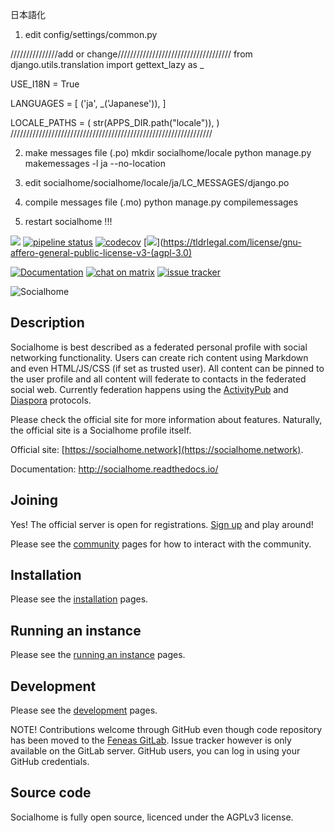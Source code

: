 日本語化

1. edit config/settings/common.py

///////////////add or change////////////////////////////////////
from django.utils.translation import gettext_lazy as _

USE_I18N = True

LANGUAGES = [
    ('ja', _('Japanese')),
]

LOCALE_PATHS = (
    str(APPS_DIR.path("locale")),
)
////////////////////////////////////////////////////////////////

2. make messages file (.po)
mkdir socialhome/locale
python manage.py makemessages -l ja --no-location

3. edit socialhome/socialhome/locale/ja/LC_MESSAGES/django.po

4. compile messages file (.mo)
python manage.py compilemessages

5. restart socialhome !!!

[![](https://img.shields.io/badge/docker-image-yellow)](https://git.feneas.org/socialhome/socialhome/container_registry)  [![pipeline status](https://git.feneas.org/socialhome/socialhome/badges/master/pipeline.svg)](https://git.feneas.org/socialhome/socialhome/commits/master) [![codecov](https://codecov.io/gh/jaywink/socialhome/branch/master/graph/badge.svg)](https://codecov.io/gh/jaywink/socialhome) [![](https://img.shields.io/badge/license-AGPLv3-green.svg)](https://tldrlegal.com/license/gnu-affero-general-public-license-v3-(agpl-3.0)

[![Documentation](http://readthedocs.org/projects/socialhome/badge/?version=latest)](http://socialhome.readthedocs.io/en/latest/?badge=latest) [![chat on matrix](https://img.shields.io/matrix/socialhome:matrix.org.svg)](https://matrix.to/#/#socialhome:feneas.org) [![issue tracker](https://img.shields.io/badge/issue%20tracker-gitlab-yellow.svg)](https://git.feneas.org/socialhome/socialhome/issues)

![Socialhome](http://socialhome.readthedocs.io/en/latest/_images/socialhome.png)

Description
-----------

Socialhome is best described as a federated personal profile with social networking functionality. 
Users can create rich content using Markdown and even HTML/JS/CSS (if set as trusted user). 
All content can be pinned to the user profile and all content will federate to contacts in 
the federated social web. Currently federation happens using the 
[ActivityPub](https://activitypub.rocks/) and 
[Diaspora](https://diaspora.github.io/diaspora_federation/) protocols.

Please check the official site for more information about features. Naturally, the official 
site is a Socialhome profile itself.

Official site: [https://socialhome.network](https://socialhome.network).

Documentation: http://socialhome.readthedocs.io/

Joining
-------

Yes! The official server is open for registrations. [
Sign up](https://socialhome.network/accounts/signup/) and play around!

Please see the [community](http://socialhome.readthedocs.io/en/latest/community.html) 
pages for how to interact with the community.

Installation
------------

Please see the [installation](http://socialhome.readthedocs.io/en/latest/installation.html) pages.

Running an instance
-------------------

Please see the [running an instance](http://socialhome.readthedocs.io/en/latest/running.html) pages.

Development
-----------

Please see the [development](http://socialhome.readthedocs.io/en/latest/development.html) pages.

NOTE! Contributions welcome through GitHub even though code repository has been moved to 
the [Feneas GitLab](https://git.feneas.org/socialhome/socialhome). Issue tracker however is 
only available on the GitLab server. GitHub users, you can log in using your GitHub credentials.

Source code
-----------

Socialhome is fully open source, licenced under the AGPLv3 license.
